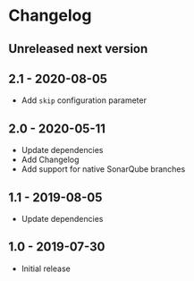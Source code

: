 # Changelog

## Unreleased next version

## 2.1 - 2020-08-05

* Add `skip` configuration parameter

## 2.0 - 2020-05-11

* Update dependencies
* Add Changelog
* Add support for native SonarQube branches

## 1.1 - 2019-08-05

* Update dependencies

## 1.0 - 2019-07-30

* Initial release